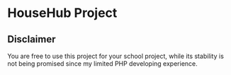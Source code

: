 HouseHub Project
====

Disclaimer
-------
You are free to use this project for your school project, while its stability is not being promised since my limited PHP developing experience.
